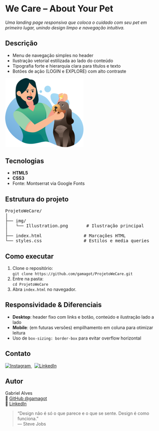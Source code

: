 <h1>We Care – About Your Pet</h1>
<p><em>Uma landing page responsiva que coloca o cuidado com seu pet em primeiro lugar, unindo design limpo e navegação intuitiva.</em></p>

<h2>Descrição</h2>
<ul>
  <li>Menu de navegação simples no header</li>
  <li>Ilustração vetorial estilizada ao lado do conteúdo</li>
  <li>Tipografia forte e hierarquia clara para títulos e texto</li>
  <li>Botões de ação (LOGIN e EXPLORE) com alto contraste</li>
</ul>

<img src="./img/Illustration.png" alt="Preview do layout principal" width="50%">

<h2>Tecnologias</h2>
<ul>
  <li><strong>HTML5</strong></li>
  <li><strong>CSS3</strong></li>
  <li>Fonte: Montserrat via Google Fonts</li>
</ul>

<h2>Estrutura do projeto</h2>
<pre>
ProjetoWeCare/
│
├── img/
│   └── Illustration.png       # Ilustração principal  
│
├── index.html                # Marcações HTML  
└── styles.css                # Estilos e media queries  
</pre>

<h2>Como executar</h2>
<ol>
  <li>Clone o repositório:<br>
    <code>git clone https://github.com/gamagot/ProjetoWeCare.git</code>
  </li>
  <li>Entre na pasta:<br>
    <code>cd ProjetoWeCare</code>
  </li>
  <li>Abra <code>index.html</code> no navegador.</li>
</ol>

<h2>Responsividade &amp; Diferenciais</h2>
<ul>
  <li><strong>Desktop</strong>: header fixo com links e botão, conteúdo e ilustração lado a lado</li>
  <li><strong>Mobile</strong>: (em futuras versões) empilhamento em coluna para otimizar leitura</li>
  <li>Uso de <code>box-sizing: border-box</code> para evitar overflow horizontal</li>
</ul>

<h2>Contato</h2>
<p>
  <a href="https://www.instagram.com/gabriel_magot/" target="_blank">
    <img src="https://img.shields.io/badge/Instagram-E4405F?style=for-the-badge&amp;logo=instagram&amp;logoColor=white" alt="Instagram">
  </a>
  &nbsp;
  <a href="https://www.linkedin.com/in/gabriel-de-jesus-alves/" target="_blank">
    <img src="https://img.shields.io/badge/LinkedIn-0077B5?style=for-the-badge&amp;logo=linkedin&amp;logoColor=white" alt="LinkedIn">
  </a>
</p>

<h2>Autor</h2>
<p>
  Gabriel Alves<br>
  🔗 <a href="https://github.com/gamagot">GitHub @gamagot</a><br>
  🔗 <a href="https://www.linkedin.com/in/gabriel-de-jesus-alves/">LinkedIn</a>
</p>

<blockquote>
  “Design não é só o que parece e o que se sente. Design é como funciona.”<br>
  &mdash; Steve Jobs
</blockquote>
